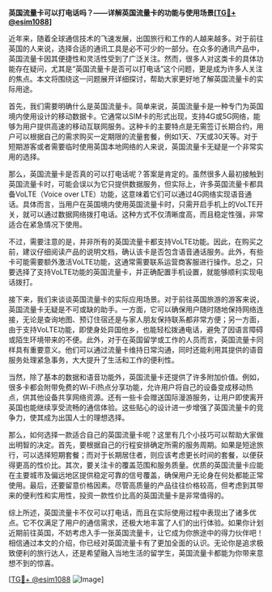 **英国流量卡可以打电话吗？——详解英国流量卡的功能与使用场景[[TG💪+ @esim1088](https://t.me/s/esim1088)]**

近年来，随着全球通信技术的飞速发展，出国旅行和工作的人越来越多。对于前往英国的人来说，选择合适的通讯工具是必不可少的一部分。在众多的通讯产品中，英国流量卡因其便捷性和灵活性受到了广泛关注。然而，很多人对这类卡的具体功能存在疑问，尤其是“英国流量卡是否可以打电话”这个问题，更是成为许多人关注的焦点。本文将围绕这一问题展开详细探讨，帮助大家更好地了解英国流量卡的实际用途。

首先，我们需要明确什么是英国流量卡。简单来说，英国流量卡是一种专门为英国境内使用设计的移动数据卡。它通常以SIM卡的形式出现，支持4G或5G网络，能够为用户提供高速的移动互联网服务。这种卡的主要特点是无需签订长期合约，用户可以根据自己的需求购买一定期限的流量套餐，例如1天、7天或30天等。对于短期游客或者需要临时使用英国本地网络的人来说，英国流量卡无疑是一个非常实用的选择。

那么，英国流量卡是否真的可以打电话呢？答案是肯定的。虽然很多人最初接触到英国流量卡时，可能会误以为它只提供数据服务，但实际上，许多英国流量卡都具备VoLTE（Voice over LTE）功能，这意味着它们可以通过4G网络实现语音通话。具体而言，当用户在英国境内使用英国流量卡时，只需开启手机上的VoLTE开关，就可以通过数据网络拨打电话。这种方式不仅清晰度高，而且稳定性强，非常适合在紧急情况下使用。

不过，需要注意的是，并非所有的英国流量卡都支持VoLTE功能。因此，在购买之前，建议仔细阅读产品的说明文档，确认该卡是否包含语音通话服务。此外，有些卡可能需要额外激活VoLTE功能，这通常需要联系运营商客服进行操作。总之，只要选择了支持VoLTE功能的英国流量卡，并正确配置手机设置，就能够顺利实现电话拨打。

接下来，我们来谈谈英国流量卡的实际应用场景。对于前往英国旅游的游客来说，英国流量卡无疑是不可或缺的助手。一方面，它可以确保用户随时随地保持网络连接，无论是查询地图、预订住宿还是与家人朋友保持联系都非常方便；另一方面，由于支持VoLTE功能，即使身处异国他乡，也能轻松拨通电话，避免了因语言障碍或陌生环境带来的不便。此外，对于在英国留学或工作的人员而言，英国流量卡同样具有重要意义。他们可以通过流量卡维持日常沟通，同时还能利用其提供的语音服务处理紧急事务，大大提升了生活和工作的便利性。

当然，除了基本的数据和语音功能外，英国流量卡还提供了许多附加价值。例如，很多卡都会附带免费的Wi-Fi热点分享功能，允许用户将自己的设备变成移动热点，供其他设备共享网络资源。还有一些卡会赠送国际漫游服务，让用户即使离开英国也能继续享受流畅的通信体验。这些贴心的设计进一步增强了英国流量卡的竞争力，使其成为出国人士的理想选择。

那么，如何选择一款适合自己的英国流量卡呢？这里有几个小技巧可以帮助大家做出明智的决定。首先，要根据自己的行程安排确定所需的服务周期。如果是短途旅行，可以选择短期套餐；而对于长期居住者，则应该考虑更长时间的套餐，以便获得更高的性价比。其次，要关注卡的覆盖范围和服务质量。优质的英国流量卡应能在主要城市及偏远地区提供稳定可靠的信号覆盖，确保用户无论身在何处都能正常使用。最后，还要留意价格因素。尽管高质量的产品往往价格较高，但考虑到其带来的便利性和实用性，投资一款性价比高的英国流量卡是非常值得的。

综上所述，英国流量卡不仅可以打电话，而且在实际使用过程中表现出了诸多优点。它不仅满足了用户的通信需求，还极大地丰富了人们的出行体验。如果你计划近期前往英国，不妨考虑入手一张英国流量卡，让它成为你旅途中的得力伙伴吧！相信通过本文的介绍，你已经对英国流量卡有了更加全面的认识。无论你是追求极致便利的旅行达人，还是希望融入当地生活的留学生，英国流量卡都能为你带来意想不到的惊喜。

[[TG💪+ @esim1088](https://t.me/s/esim1088) ![Image](https://i.postimg.cc/4NQfJmqS/Snipaste-2025-05-13-00-14-12.png)]